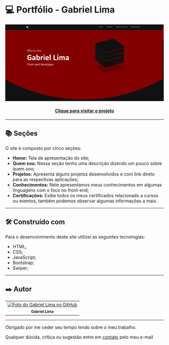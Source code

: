 # 💻 Portfólio - Gabriel Lima

![Resultado final do projeto](resources/img/preview.png)

<h4 align="center"><a href="https://gabriellimmaa.github.io/portifolio/">Clique para visitar o projeto</a></h4>

---
## 📚 Seções
O site é composto por cinco seções:
- **Home:** Tela de apresentação do site;
- **Quem sou:** Nessa seção tenho uma descrição dizendo um pouco sobre quem sou;
- **Projetos:** Apresenta alguns projetos desenvolvidos e com link direto para as respectivas aplicações;
- **Conhecimentos:** Nele apresentamos meus conhecimentos em algumas linguagens com o foco no front-end;
- **Certificações:** Exibe todos os meus certificados relacionado a cursos ou eventos, também podemos observar algumas informações a mais.
---
## 🛠️ Construído com
Para o desenvolvimento deste site utilizei as seguintes tecnologias:
- HTML;
- CSS;
- JavaScript;
- Bootstrap;
- Swiper;
---
## ✒️ Autor

<table>
  <tr>
    <td align="center">
      <a href="https://github.com/Gabriellimmaa">
        <img src="https://avatars3.githubusercontent.com/u/42157830" width="100px;" alt="Foto do Gabriel Lima no GitHub"/><br>
        <sub>
          <b>Gabriel Lima</b>
        </sub>
      </a>
    </td>
  </tr>
</table>

---

Obrigado por me ceder seu tempo lendo sobre o meu trabalho.

Qualquer dúvida, crítica ou sugestão entre em <a href="mailto:gabriellimamoraes@gmail.com/">contato</a> pelo meu e-mail
